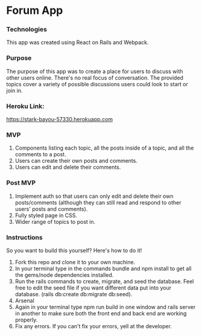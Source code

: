 # Forum App

### Technologies

This app was created using React on Rails and Webpack.

### Purpose

The purpose of this app was to create a place for users to discuss with other users online. There's no real focus of conversation. The provided topics cover a variety of possible discussions users could look to start or join in.

### Heroku Link:
https://stark-bayou-57330.herokuapp.com

### MVP

1. Components listing each topic, all the posts inside of a topic, and all the comments to a post.
2. Users can create their own posts and comments.
3. Users can edit and delete their comments.

### Post MVP

1. Implement auth so that users can only edit and delete their own posts/comments (although they can still read and respond to other users' posts and comments).
2. Fully styled page in CSS.
3. Wider range of topics to post in.

### Instructions

So you want to build this yourself? Here's how to do it!

1. Fork this repo and clone it to your own machine.
2. In your terminal type in the commands bundle and npm install to get all the gems/node dependencies installed.
3. Run the rails commands to create, migrate, and seed the database. Feel free to edit the seed file if you want different data put into your database. (rails db:create db:migrate db:seed).
4. Arsenal
5. Again in your terminal type npm run build in one window and rails server in another to make sure both the front end and back end are working properly. 
6. Fix any errors. If you can't fix your errors, yell at the developer.
